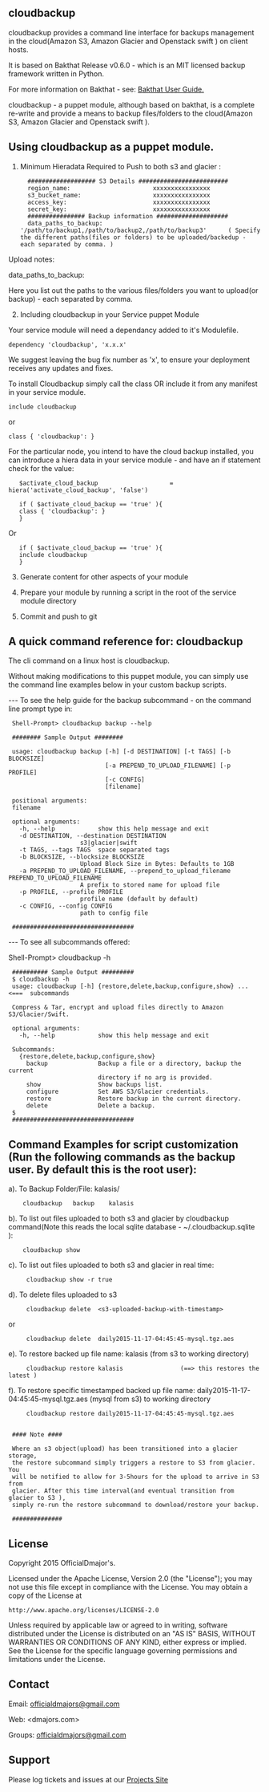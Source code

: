 cloudbackup
-----------
cloudbackup provides a command line interface for backups management in the cloud(Amazon S3, Amazon Glacier and Openstack swift ) on client hosts.

It is based on Bakthat Release v0.6.0 - which is an MIT licensed backup framework written in Python. 

For more information on Bakthat - see: [Bakthat User Guide.](https://media.readthedocs.org/pdf/bakthat/latest/bakthat.pdf)

cloudbackup - a puppet module, although based on bakthat, is a complete re-write and provide a means to backup files/folders to the cloud(Amazon S3, Amazon Glacier and Openstack swift ).

Using cloudbackup as a puppet module.
----------------------------------------

1.   Minimum Hieradata Required to Push to both s3 and glacier : 

           ################### S3 Details #########################
           region_name:                       xxxxxxxxxxxxxxxx
           s3_bucket_name:                    xxxxxxxxxxxxxxxx
           access_key:                        xxxxxxxxxxxxxxxx
           secret_key:                        xxxxxxxxxxxxxxxx
           ################ Backup information ####################
           data_paths_to_backup:                 '/path/to/backup1,/path/to/backup2,/path/to/backup3'      ( Specify the different paths(files or folders) to be uploaded/backedup - each separated by comma. )

Upload notes:

data_paths_to_backup:

Here you list out the paths to the various files/folders you want to upload(or backup) - each separated by comma.

2.   Including cloudbackup in your Service puppet Module

Your service module will need a dependancy added to it's Modulefile.

    dependency 'cloudbackup', 'x.x.x'

We suggest leaving the bug fix number as 'x', to ensure your deployment receives any updates and fixes.

To install Cloudbackup simply call the class OR include it from any manifest in your service module.

    include cloudbackup

or

    class { 'cloudbackup': }

For the particular node, you intend to have the cloud backup installed, you can introduce a hiera data in 
your service module -  and have an if statement check for the value:

       $activate_cloud_backup                    = hiera('activate_cloud_backup', 'false')

       if ( $activate_cloud_backup == 'true' ){
       class { 'cloudbackup': }
       }

Or

       if ( $activate_cloud_backup == 'true' ){
       include cloudbackup
       }


3.   Generate content for other aspects of your module


4.   Prepare your module by running a script in the root of the service module directory


5.   Commit and push to git


A quick command reference for: cloudbackup
------------------------------------------------------------------------
The cli command on a linux host is cloudbackup.

Without making modifications to this puppet module, you can simply use the command line examples below in your custom backup scripts.

--- To see the help guide for the backup subcommand - on the command line prompt type in:

     Shell-Prompt> cloudbackup backup --help

     ######## Sample Output ########

     usage: cloudbackup backup [-h] [-d DESTINATION] [-t TAGS] [-b BLOCKSIZE]
                               [-a PREPEND_TO_UPLOAD_FILENAME] [-p PROFILE]
                               [-c CONFIG]
                               [filename]

     positional arguments:
     filename

     optional arguments:
       -h, --help            show this help message and exit
       -d DESTINATION, --destination DESTINATION
                        s3|glacier|swift
       -t TAGS, --tags TAGS  space separated tags
       -b BLOCKSIZE, --blocksize BLOCKSIZE
                        Upload Block Size in Bytes: Defaults to 1GB
       -a PREPEND_TO_UPLOAD_FILENAME, --prepend_to_upload_filename PREPEND_TO_UPLOAD_FILENAME
                        A prefix to stored name for upload file
       -p PROFILE, --profile PROFILE
                        profile name (default by default)
       -c CONFIG, --config CONFIG
                        path to config file
     
     ##################################

--- To see all subcommands offered:

Shell-Prompt> cloudbackup -h

     ########## Sample Output #########
     $ cloudbackup -h
     usage: cloudbackup [-h] {restore,delete,backup,configure,show} ...     <===  subcommands

     Compress & Tar, encrypt and upload files directly to Amazon S3/Glacier/Swift.

     optional arguments:
       -h, --help            show this help message and exit

     Subcommands:
       {restore,delete,backup,configure,show}
         backup              Backup a file or a directory, backup the current
                             directory if no arg is provided.
         show                Show backups list.
         configure           Set AWS S3/Glacier credentials.
         restore             Restore backup in the current directory.
         delete              Delete a backup.
     $
     ##################################
     

Command Examples for script customization (Run the following commands as the backup user. By default this is the root user):
--------------------------------------------------------------------------------------------------

a). To Backup Folder/File:   kalasis/ 

        cloudbackup   backup    kalasis 

b). To list out files uploaded to both s3 and glacier by cloudbackup command(Note this reads the local sqlite database - ~/.cloudbackup.sqlite ):

        cloudbackup show

c). To list out files uploaded to both s3 and glacier in real time:
 
         cloudbackup show -r true
 
d). To delete files uploaded to s3

         cloudbackup delete  <s3-uploaded-backup-with-timestamp>

or

         cloudbackup delete  daily2015-11-17-04:45:45-mysql.tgz.aes

e). To restore backed up file name: kalasis (from s3 to working directory)

         cloudbackup restore kalasis                (==> this restores the latest )

f). To restore specific timestamped backed up file name: daily2015-11-17-04:45:45-mysql.tgz.aes (mysql from s3) to working directory

         cloudbackup restore daily2015-11-17-04:45:45-mysql.tgz.aes
         

     #### Note ####

     Where an s3 object(upload) has been transitioned into a glacier storage,
     the restore subcommand simply triggers a restore to S3 from glacier. You 
     will be notified to allow for 3-5hours for the upload to arrive in S3 from 
     glacier. After this time interval(and eventual transition from glacier to S3 ), 
     simply re-run the restore subcommand to download/restore your backup.

     ##############



License
-------
Copyright 2015 OfficialDmajor's.

Licensed under the Apache License, Version 2.0 (the "License");
you may not use this file except in compliance with the License.
You may obtain a copy of the License at

    http://www.apache.org/licenses/LICENSE-2.0

Unless required by applicable law or agreed to in writing, software
distributed under the License is distributed on an "AS IS" BASIS,
WITHOUT WARRANTIES OR CONDITIONS OF ANY KIND, either express or implied.
See the License for the specific language governing permissions and
limitations under the License.

Contact
-------
Email: <officialdmajors@gmail.com>


Web: <dmajors.com>

Groups: <officialdmajors@gmail.com>

Support
-------

Please log tickets and issues at our [Projects Site](https://dmajors.com)
